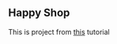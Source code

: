 ## Happy Shop
This is project from [this](https://dev.to/qferrer/getting-started-building-a-shopping-cart-with-symfony-271e) tutorial
